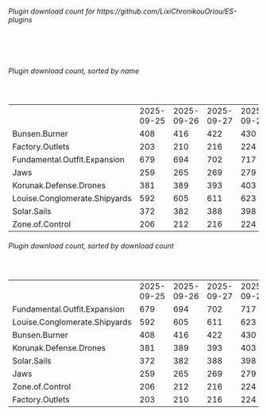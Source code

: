 <h6>Plugin download count for https://github.com/LixiChronikouOriou/ES-plugins</h6><br>
<br>
<h6>Plugin download count, sorted by name</h6><sub><sup><br>
<table>
	<tr>
		<td></td>
		<td>2025-09-25</td>
		<td>2025-09-26</td>
		<td>2025-09-27</td>
		<td>2025-09-28</td>
		<td>2025-09-29</td>
		<td>2025-09-30</td>
		<td>2025-10-01</td>
		<td>today +</td>
	</tr>
	<tr>
		<td>Bunsen.Burner</td>
		<td>408</td>
		<td>416</td>
		<td>422</td>
		<td>430</td>
		<td>439</td>
		<td>444</td>
		<td>446</td>
		<td>+ 2</td>
	</tr>
	<tr>
		<td>Factory.Outlets</td>
		<td>203</td>
		<td>210</td>
		<td>216</td>
		<td>224</td>
		<td>233</td>
		<td>238</td>
		<td>240</td>
		<td>+ 2</td>
	</tr>
	<tr>
		<td>Fundamental.Outfit.Expansion</td>
		<td>679</td>
		<td>694</td>
		<td>702</td>
		<td>717</td>
		<td>728</td>
		<td>735</td>
		<td>737</td>
		<td>+ 2</td>
	</tr>
	<tr>
		<td>Jaws</td>
		<td>259</td>
		<td>265</td>
		<td>269</td>
		<td>279</td>
		<td>283</td>
		<td>288</td>
		<td>292</td>
		<td>+ 4</td>
	</tr>
	<tr>
		<td>Korunak.Defense.Drones</td>
		<td>381</td>
		<td>389</td>
		<td>393</td>
		<td>403</td>
		<td>412</td>
		<td>416</td>
		<td>418</td>
		<td>+ 2</td>
	</tr>
	<tr>
		<td>Louise.Conglomerate.Shipyards</td>
		<td>592</td>
		<td>605</td>
		<td>611</td>
		<td>623</td>
		<td>634</td>
		<td>641</td>
		<td>643</td>
		<td>+ 2</td>
	</tr>
	<tr>
		<td>Solar.Sails</td>
		<td>372</td>
		<td>382</td>
		<td>388</td>
		<td>398</td>
		<td>403</td>
		<td>407</td>
		<td>409</td>
		<td>+ 2</td>
	</tr>
	<tr>
		<td>Zone.of.Control</td>
		<td>206</td>
		<td>212</td>
		<td>216</td>
		<td>224</td>
		<td>230</td>
		<td>239</td>
		<td>241</td>
		<td>+ 2</td>
	</tr>
</table>
</sub></sup>
<h6>Plugin download count, sorted by download count</h6><sub><sup><br>
<table>
	<tr>
		<td></td>
		<td>2025-09-25</td>
		<td>2025-09-26</td>
		<td>2025-09-27</td>
		<td>2025-09-28</td>
		<td>2025-09-29</td>
		<td>2025-09-30</td>
		<td>2025-10-01</td>
		<td>today +</td>
	</tr>
	<tr>
		<td>Fundamental.Outfit.Expansion</td>
		<td>679</td>
		<td>694</td>
		<td>702</td>
		<td>717</td>
		<td>728</td>
		<td>735</td>
		<td>737</td>
		<td>+ 2</td>
	</tr>
	<tr>
		<td>Louise.Conglomerate.Shipyards</td>
		<td>592</td>
		<td>605</td>
		<td>611</td>
		<td>623</td>
		<td>634</td>
		<td>641</td>
		<td>643</td>
		<td>+ 2</td>
	</tr>
	<tr>
		<td>Bunsen.Burner</td>
		<td>408</td>
		<td>416</td>
		<td>422</td>
		<td>430</td>
		<td>439</td>
		<td>444</td>
		<td>446</td>
		<td>+ 2</td>
	</tr>
	<tr>
		<td>Korunak.Defense.Drones</td>
		<td>381</td>
		<td>389</td>
		<td>393</td>
		<td>403</td>
		<td>412</td>
		<td>416</td>
		<td>418</td>
		<td>+ 2</td>
	</tr>
	<tr>
		<td>Solar.Sails</td>
		<td>372</td>
		<td>382</td>
		<td>388</td>
		<td>398</td>
		<td>403</td>
		<td>407</td>
		<td>409</td>
		<td>+ 2</td>
	</tr>
	<tr>
		<td>Jaws</td>
		<td>259</td>
		<td>265</td>
		<td>269</td>
		<td>279</td>
		<td>283</td>
		<td>288</td>
		<td>292</td>
		<td>+ 4</td>
	</tr>
	<tr>
		<td>Zone.of.Control</td>
		<td>206</td>
		<td>212</td>
		<td>216</td>
		<td>224</td>
		<td>230</td>
		<td>239</td>
		<td>241</td>
		<td>+ 2</td>
	</tr>
	<tr>
		<td>Factory.Outlets</td>
		<td>203</td>
		<td>210</td>
		<td>216</td>
		<td>224</td>
		<td>233</td>
		<td>238</td>
		<td>240</td>
		<td>+ 2</td>
	</tr>
</table>
</sub></sup>
